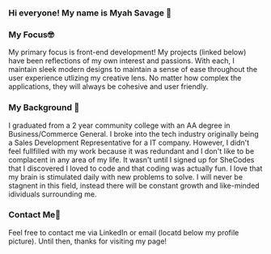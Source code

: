 ### Hi everyone! My name is Myah Savage 👋

### My Focus🤓
My primary focus is front-end development! My projects (linked below) have been reflections of my own interest and passions. With each, I maintain sleek modern designs to maintain a sense of ease throughout the user experience utlizing my creative lens. No matter how complex the applications, they will always be cohesive and user friendly.

### My Background 👣
I graduated from a 2 year community college with an AA degree in Business/Commerce General. I broke into the tech industry originally being a Sales Development Representative for a IT company. However, I didn't feel fullfilled with my work because it was redundant and I don't like to be complacent in any area of my life. It wasn't until I signed up for SheCodes that I discovered I loved to code and that coding was actually fun. I love that my brain is stimulated daily with new problems to solve. I will never be stagnent in this field, instead there will be constant growth and like-minded idividuals surrounding me.

### Contact Me📲
Feel free to contact me via LinkedIn or email (locatd below my profile picture). Until then, thanks for visiting my page!

